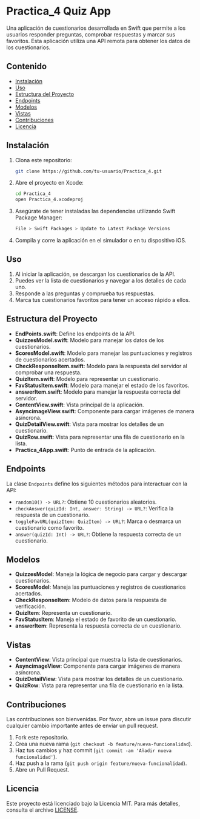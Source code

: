 # Practica_4 Quiz App

Una aplicación de cuestionarios desarrollada en Swift que permite a los usuarios responder preguntas, comprobar respuestas y marcar sus favoritos. Esta aplicación utiliza una API remota para obtener los datos de los cuestionarios.

## Contenido

- [Instalación](#instalación)
- [Uso](#uso)
- [Estructura del Proyecto](#estructura-del-proyecto)
- [Endpoints](#endpoints)
- [Modelos](#modelos)
- [Vistas](#vistas)
- [Contribuciones](#contribuciones)
- [Licencia](#licencia)

## Instalación

1. Clona este repositorio:
    ```sh
    git clone https://github.com/tu-usuario/Practica_4.git
    ```
2. Abre el proyecto en Xcode:
    ```sh
    cd Practica_4
    open Practica_4.xcodeproj
    ```
3. Asegúrate de tener instaladas las dependencias utilizando Swift Package Manager:
    ```sh
    File > Swift Packages > Update to Latest Package Versions
    ```
4. Compila y corre la aplicación en el simulador o en tu dispositivo iOS.

## Uso

1. Al iniciar la aplicación, se descargan los cuestionarios de la API.
2. Puedes ver la lista de cuestionarios y navegar a los detalles de cada uno.
3. Responde a las preguntas y comprueba tus respuestas.
4. Marca tus cuestionarios favoritos para tener un acceso rápido a ellos.

## Estructura del Proyecto

- **EndPoints.swift**: Define los endpoints de la API.
- **QuizzesModel.swift**: Modelo para manejar los datos de los cuestionarios.
- **ScoresModel.swift**: Modelo para manejar las puntuaciones y registros de cuestionarios acertados.
- **CheckResponseItem.swift**: Modelo para la respuesta del servidor al comprobar una respuesta.
- **QuizItem.swift**: Modelo para representar un cuestionario.
- **FavStatusItem.swift**: Modelo para manejar el estado de los favoritos.
- **answerItem.swift**: Modelo para manejar la respuesta correcta del servidor.
- **ContentView.swift**: Vista principal de la aplicación.
- **AsyncimageView.swift**: Componente para cargar imágenes de manera asíncrona.
- **QuizDetailView.swift**: Vista para mostrar los detalles de un cuestionario.
- **QuizRow.swift**: Vista para representar una fila de cuestionario en la lista.
- **Practica_4App.swift**: Punto de entrada de la aplicación.

## Endpoints

La clase `Endpoints` define los siguientes métodos para interactuar con la API:

- `random10() -> URL?`: Obtiene 10 cuestionarios aleatorios.
- `checkAnswer(quizId: Int, answer: String) -> URL?`: Verifica la respuesta de un cuestionario.
- `toggleFavURL(quizItem: QuizItem) -> URL?`: Marca o desmarca un cuestionario como favorito.
- `answer(quizId: Int) -> URL?`: Obtiene la respuesta correcta de un cuestionario.

## Modelos

- **QuizzesModel**: Maneja la lógica de negocio para cargar y descargar cuestionarios.
- **ScoresModel**: Maneja las puntuaciones y registros de cuestionarios acertados.
- **CheckResponseItem**: Modelo de datos para la respuesta de verificación.
- **QuizItem**: Representa un cuestionario.
- **FavStatusItem**: Maneja el estado de favorito de un cuestionario.
- **answerItem**: Representa la respuesta correcta de un cuestionario.

## Vistas

- **ContentView**: Vista principal que muestra la lista de cuestionarios.
- **AsyncimageView**: Componente para cargar imágenes de manera asíncrona.
- **QuizDetailView**: Vista para mostrar los detalles de un cuestionario.
- **QuizRow**: Vista para representar una fila de cuestionario en la lista.

## Contribuciones

Las contribuciones son bienvenidas. Por favor, abre un issue para discutir cualquier cambio importante antes de enviar un pull request.

1. Fork este repositorio.
2. Crea una nueva rama (`git checkout -b feature/nueva-funcionalidad`).
3. Haz tus cambios y haz commit (`git commit -am 'Añadir nueva funcionalidad'`).
4. Haz push a la rama (`git push origin feature/nueva-funcionalidad`).
5. Abre un Pull Request.

## Licencia

Este proyecto está licenciado bajo la Licencia MIT. Para más detalles, consulta el archivo [LICENSE](LICENSE).


